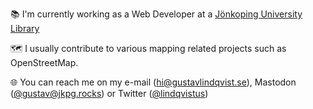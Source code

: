 📚 I'm currently working as a Web Developer at a [Jönkoping University Library](https://github.com/JonkopingUniversityLibrary)

🗺 I usually contribute to various mapping related projects such as OpenStreetMap.

🌐 You can reach me on my e-mail (hi@gustavlindqvist.se), Mastodon ([@gustav@jkpg.rocks](https://jkpg.rocks/@gustav)) or Twitter ([@lindqvistus](https://twitter.com/lindqvistus))
